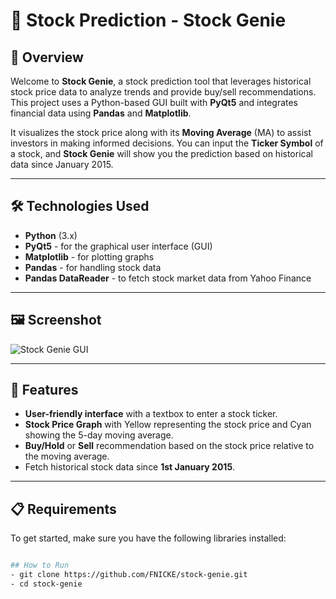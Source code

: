 # 🚀 Stock Prediction - Stock Genie

## 📖 Overview

Welcome to **Stock Genie**, a stock prediction tool that leverages historical stock price data to analyze trends and provide buy/sell recommendations. This project uses a Python-based GUI built with **PyQt5** and integrates financial data using **Pandas** and **Matplotlib**.

It visualizes the stock price along with its **Moving Average** (MA) to assist investors in making informed decisions. You can input the **Ticker Symbol** of a stock, and **Stock Genie** will show you the prediction based on historical data since January 2015.

---

## 🛠️ Technologies Used

- **Python** (3.x)
- **PyQt5** - for the graphical user interface (GUI)
- **Matplotlib** - for plotting graphs
- **Pandas** - for handling stock data
- **Pandas DataReader** - to fetch stock market data from Yahoo Finance

---

## 🖼️ Screenshot

![Stock Genie GUI](./assets/stock_genie_screenshot.png)

---

## 🔧 Features

- **User-friendly interface** with a textbox to enter a stock ticker.
- **Stock Price Graph** with Yellow representing the stock price and Cyan showing the 5-day moving average.
- **Buy/Hold** or **Sell** recommendation based on the stock price relative to the moving average.
- Fetch historical stock data since **1st January 2015**.

---

## 📋 Requirements

To get started, make sure you have the following libraries installed:

```bash

## How to Run
- git clone https://github.com/FNICKE/stock-genie.git
- cd stock-genie
